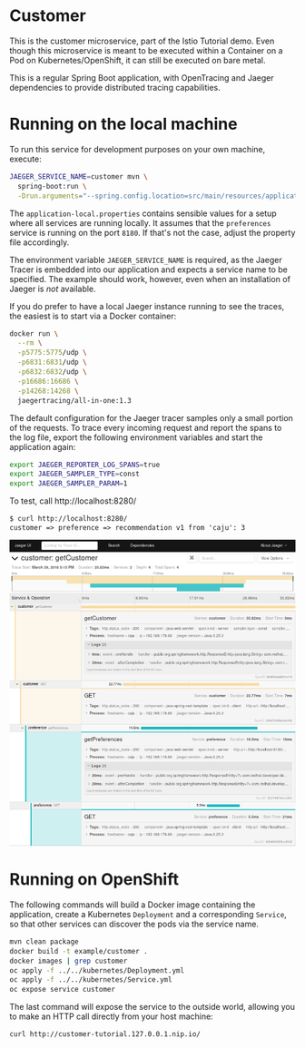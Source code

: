 Customer
========

This is the customer microservice, part of the Istio Tutorial demo. Even though this microservice is meant to be executed within a Container on a Pod on Kubernetes/OpenShift, it can still be executed on bare metal.

This is a regular Spring Boot application, with OpenTracing and Jaeger dependencies to provide distributed tracing capabilities.

Running on the local machine
============================

To run this service for development purposes on your own machine, execute:

```bash
JAEGER_SERVICE_NAME=customer mvn \
  spring-boot:run \
  -Drun.arguments="--spring.config.location=src/main/resources/application-local.properties"
```

The `application-local.properties` contains sensible values for a setup where all services are running locally. It assumes that the `preferences` service is running on the port `8180`. If that's not the case, adjust the property file accordingly.

The environment variable `JAEGER_SERVICE_NAME` is required, as the Jaeger Tracer is embedded into our application and expects a service name to be specified. The example should work, however, even when an installation of Jaeger is *not* available.

If you do prefer to have a local Jaeger instance running to see the traces, the easiest is to start via a Docker
container:

```bash
docker run \
  --rm \
  -p5775:5775/udp \
  -p6831:6831/udp \
  -p6832:6832/udp \
  -p16686:16686 \
  -p14268:14268 \
  jaegertracing/all-in-one:1.3
```

The default configuration for the Jaeger tracer samples only a small portion of the requests. To trace every incoming request and report the spans to the log file, export the following environment variables and start the application again:

```bash
export JAEGER_REPORTER_LOG_SPANS=true
export JAEGER_SAMPLER_TYPE=const
export JAEGER_SAMPLER_PARAM=1
```

To test, call http://localhost:8280/

```
$ curl http://localhost:8280/
customer => preference => recommendation v1 from 'caju': 3
```

![Trace View](trace.png)

Running on OpenShift
====================

The following commands will build a Docker image containing the application, create a Kubernetes `Deployment` and a corresponding `Service`, so that other services can discover the pods via the service name.

```bash
mvn clean package
docker build -t example/customer .
docker images | grep customer
oc apply -f ../../kubernetes/Deployment.yml
oc apply -f ../../kubernetes/Service.yml
oc expose service customer
```

The last command will expose the service to the outside world, allowing you to make an HTTP call directly from your host machine:

```
curl http://customer-tutorial.127.0.0.1.nip.io/
```
